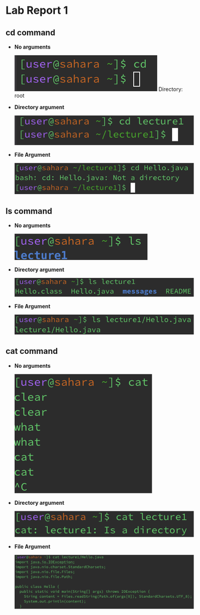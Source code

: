 # Lab Report 1

## cd command
* __No arguments__
  
  ![Image](cd-no-args.png)
  Directory: root
* __Directory argument__

  ![Image](cd-direc-arg.png)
* __File Argument__

  ![Image](cd-file-arg.png)

## ls command
* __No arguments__

  ![Image](ls-no-args.png)
* __Directory argument__

  ![Image](ls-direc-arg.png)
* __File Argument__

  ![Image](ls-file-arg.png)

## cat command
* __No arguments__

  ![Image](cat-no-args.png)
* __Directory argument__

  ![Image](cat-direc-arg.png)
* __File Argument__

  ![Image](cat-file-arg.png)
